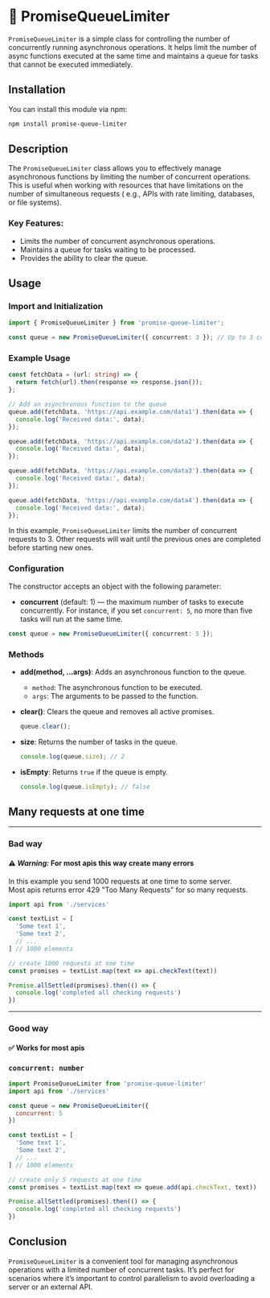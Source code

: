 # 🐻 PromiseQueueLimiter

`PromiseQueueLimiter` is a simple class for controlling the number of concurrently running asynchronous operations. It helps
limit the number of async functions executed at the same time and maintains a queue for tasks that cannot be executed
immediately.

## Installation

You can install this module via npm:

```bash
npm install promise-queue-limiter
```

## Description

The `PromiseQueueLimiter` class allows you to effectively manage asynchronous functions by limiting the number of concurrent
operations. This is useful when working with resources that have limitations on the number of simultaneous requests (
e.g., APIs with rate limiting, databases, or file systems).

### Key Features:

- Limits the number of concurrent asynchronous operations.
- Maintains a queue for tasks waiting to be processed.
- Provides the ability to clear the queue.

## Usage

### Import and Initialization

```typescript
import { PromiseQueueLimiter } from 'promise-queue-limiter';

const queue = new PromiseQueueLimiter({ concurrent: 3 }); // Up to 3 concurrent requests
```

### Example Usage

```typescript
const fetchData = (url: string) => {
  return fetch(url).then(response => response.json());
};

// Add an asynchronous function to the queue
queue.add(fetchData, 'https://api.example.com/data1').then(data => {
  console.log('Received data:', data);
});

queue.add(fetchData, 'https://api.example.com/data2').then(data => {
  console.log('Received data:', data);
});

queue.add(fetchData, 'https://api.example.com/data3').then(data => {
  console.log('Received data:', data);
});

queue.add(fetchData, 'https://api.example.com/data4').then(data => {
  console.log('Received data:', data);
});
```

In this example, `PromiseQueueLimiter` limits the number of concurrent requests to 3. Other requests will wait until the
previous ones are completed before starting new ones.

### Configuration

The constructor accepts an object with the following parameter:

- **concurrent** (default: 1) — the maximum number of tasks to execute concurrently. For instance, if you set
  `concurrent: 5`, no more than five tasks will run at the same time.

```typescript
const queue = new PromiseQueueLimiter({ concurrent: 5 });
```

### Methods

- **add(method, ...args)**: Adds an asynchronous function to the queue.

    - `method`: The asynchronous function to be executed.
    - `args`: The arguments to be passed to the function.

- **clear()**: Clears the queue and removes all active promises.

  ```typescript
  queue.clear();
  ```

- **size**: Returns the number of tasks in the queue.

  ```typescript
  console.log(queue.size); // 2
  ```

- **isEmpty**: Returns `true` if the queue is empty.

  ```typescript
  console.log(queue.isEmpty); // false
  ```

## Many requests at one time

<hr>

### Bad way

#### ⚠️ *Warning:* For most apis this way create many errors

In this example you send 1000 requests at one time to some server.<br>
Most apis returns error 429 "Too Many Requests" for so many requests.

```javascript
import api from './services'

const textList = [
  'Some text 1',
  'Some text 2',
  // ...
] // 1000 elements

// create 1000 requests at one time
const promises = textList.map(text => api.checkText(text))

Promise.allSettled(promises).then(() => {
  console.log('completed all checking requests')
})
```

<hr/>

### Good way

#### ✅ Works for most apis

### `concurrent: number`

```javascript
import PromiseQueueLimiter from 'promise-queue-limiter'
import api from './services'

const queue = new PromiseQueueLimiter({
  concurrent: 5
})

const textList = [
  'Some text 1',
  'Some text 2',
  // ...
] // 1000 elements

// create only 5 requests at one time
const promises = textList.map(text => queue.add(api.checkText, text))

Promise.allSettled(promises).then(() => {
  console.log('completed all checking requests')
})
```

## Conclusion

`PromiseQueueLimiter` is a convenient tool for managing asynchronous operations with a limited number of concurrent tasks. It’s
perfect for scenarios where it’s important to control parallelism to avoid overloading a server or an external API.

